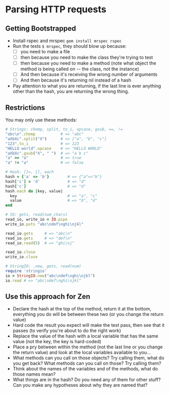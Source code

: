 Parsing HTTP requests
=====================

Getting Bootstrapped
--------------------

* Install rspec and mrspec `gem install mrspec rspec`
* Run the tests `$ mrspec`, they should blow up because:
  - [ ] you need to make a file
  - [ ] then because you need to make the class they're trying to test
  - [ ] then because you need to make a method (note what object the method is being called on -- the class, not the instance)
  - [ ] And then because it's receiving the wrong number of arguments
  - [ ] And then because it's returning nil instead of a hash
* Pay attention to what you are returning,
  if the last line is ever anything other than the hash,
  you are returning the wrong thing.

Restrictions
------------

You may only use these methods:

```ruby
# Strings: chomp, split, to_i, upcase, gsub, ==, !=
"abc\n".chomp           # => "abc"
"aXbXc".split("X")      # => ["a", "b", "c"]
"123".to_i              # => 123
"HELLO world".upcase    # => "HELLO WORLD"
"aXbXc".gsub("X", " ")  # => "a b c"
"a" == "a"              # => true
"a" != "a"              # => false

# Hash: []=, [], each
hash = {'a' => 'b'}        # => {"a"=>"b"}
hash['c'] = 'd'            # => "d"
hash['c']                  # => "d"
hash.each do |key, value|
  key                      # => "a", "c"
  value                    # => "b", "d"
end

# IO: gets, read(num_chars)
read_io, write_io = IO.pipe
write_io.puts "abc\ndef\nghi\njkl"

read_io.gets     # => "abc\n"
read_io.gets     # => "def\n"
read_io.read(5)  # => "ghi\nj"

read_io.close
write_io.close

# StringIO: .new, gets, read(num)
require 'stringio'
io = StringIO.new("abc\ndef\nghi\njkl")
io.read # => "abc\ndef\nghi\njkl"
```

Use this approach for Zen
-------------------------

* Declare the hash at the top of the method, return it at the bottom, everything you do will be between these two (or you change the return value)
* Hard code the result you expect will make the test pass, then see that it passes (to verify you're about to do the right work)
* Replace the value of the hash with a local variable that has the same value (not the key, the key is hard-coded)
* Place a pry between within the method (not the last line or you change the return value)
  and look at the local variables available to you...
* What methods can you call on those objects? Try calling them, what do you get back?
  What methods can you call on those? Try calling them?
* Think about the names of the variables and of the methods, what do those names mean?
* What things are in the hash? Do you need any of them for other stuff? Can you make any hypotheses about why they are named that?
